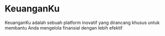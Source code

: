 # KeuanganKu
KeuanganKu adalah sebuah platform inovatif yang dirancang khusus untuk membantu Anda mengelola finansial dengan lebih efektif
